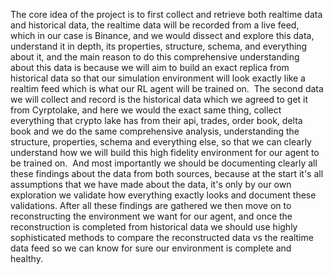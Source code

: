 The core idea of the project is to first collect and retrieve both realtime data and historical data, the realtime data will be recorded from a live feed, which in our case is Binance, and we would dissect and explore this data, understand it in depth, its properties, structure, schema, and everything about it, and the main reason to do this comprehensive understanding about this data is because we will aim to build an exact replica from historical data so that our simulation environment will look exactly like a realtim feed which is what our RL agent will be trained on. 
The second data we will collect and record is the historical data which we agreed to get it from Cyrptolake, and here we would the exact same thing, collect everything that crypto lake has from their api, trades, order book, delta book and we do the same comprehensive analysis, understanding the structure, properties, schema and everything else, so that we can clearly understand how we will build this high fidelity environment for our agent to be trained on. 
And most importantly we should be documenting clearly all these findings about the data from both sources, because at the start it's all assumptions that we have made about the data, it's only by our own exploration we validate how everything exactly looks and document these validations. After all these findings are gathered we then move on to reconstructing the environment we want for our agent, and once the reconstruction is completed from historical data we should use highly sophisticated methods to compare the reconstructed data vs the realtime data feed so we can know for sure our environment is complete and healthy.